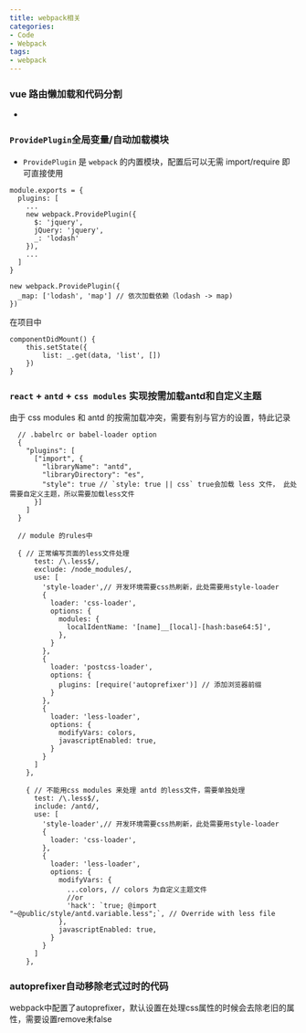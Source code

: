 ```yaml
---
title: webpack相关
categories: 
- Code
- Webpack
tags: 
- webpack
---
```


### vue 路由懒加载和代码分割
- 


### `ProvidePlugin`全局变量/自动加载模块
- `ProvidePlugin` 是 `webpack` 的内置模块，配置后可以无需 import/require 即可直接使用
```
module.exports = {
  plugins: [
    ...
    new webpack.ProvidePlugin({
      $: 'jquery',
      jQuery: 'jquery',
      _: 'lodash'
    }),
    ...
  ]
}

new webpack.ProvidePlugin({
  _map: ['lodash', 'map'] // 依次加载依赖（lodash -> map)
})

```
在项目中
```
componentDidMount() {
    this.setState({
        list: _.get(data, 'list', [])
    })
}
```

### `react` + `antd` + `css modules` 实现按需加载antd和自定义主题
  由于 css modules 和 antd 的按需加载冲突，需要有别与官方的设置，特此记录
  ```
    // .babelrc or babel-loader option
    {
      "plugins": [
        ["import", {
          "libraryName": "antd",
          "libraryDirectory": "es",
          "style": true // `style: true || css` true会加载 less 文件， 此处需要自定义主题，所以需要加载less文件
        }]
      ]
    }
  ```

  ```
    // module 的rules中

    { // 正常编写页面的less文件处理
        test: /\.less$/,
        exclude: /node_modules/,
        use: [
          'style-loader',// 开发环境需要css热刷新，此处需要用style-loader
          {
            loader: 'css-loader',
            options: {
              modules: {
                localIdentName: '[name]__[local]-[hash:base64:5]',
              },
            }
          },
          {
            loader: 'postcss-loader',
            options: {
              plugins: [require('autoprefixer')] // 添加浏览器前缀
            }
          }, 
          {
            loader: 'less-loader',
            options: {
              modifyVars: colors,
              javascriptEnabled: true,
            }
          }
        ]
      },

      { // 不能用css modules 来处理 antd 的less文件，需要单独处理
        test: /\.less$/,
        include: /antd/,
        use: [
          'style-loader',// 开发环境需要css热刷新，此处需要用style-loader
          {
            loader: 'css-loader',
          },
          {
            loader: 'less-loader',
            options: {
              modifyVars: {
                ...colors, // colors 为自定义主题文件
                //or
                'hack': `true; @import "~@public/style/antd.variable.less";`, // Override with less file
              }, 
              javascriptEnabled: true,
            }
          }
        ]
      },
  ```

### autoprefixer自动移除老式过时的代码

  webpack中配置了autoprefixer，默认设置在处理css属性的时候会去除老旧的属性，需要设置remove未false
